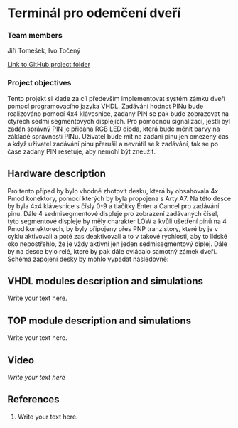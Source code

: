 # Terminál pro odemčení dveří

### Team members

Jiří Tomešek, Ivo Točený

[Link to GitHub project folder]( https://github.com/xtomes07/DE1_projekt)

### Project objectives

Tento projekt si klade za cíl především implementovat systém zámku dveří pomocí programovacího jazyka VHDL. Zadávání hodnot PINu bude realizováno pomocí 4x4 klávesnice, zadaný 
PIN se pak bude zobrazovat na čtyřech sedmi segmentových displejích. Pro pomocnou signalizaci, jestli byl zadán správný PIN je přidána RGB LED dioda, která bude měnit barvy na 
základě správnosti PINu. Uživatel bude mít na zadaní pinu jen omezený čas a když uživatel zadávání pinu přerušil a nevrátil se k zadávání, tak se po čase zadaný PIN resetuje, 
aby nemohl být zneužit.


## Hardware description

Pro tento případ by bylo vhodné zhotovit desku, která by obsahovala 4x Pmod konektory, pomocí kterých by byla propojena s Arty A7. Na této desce by byla 4x4 klávesnice s čísly 
0-9 a tlačítky Enter a Cancel pro zadávání pinu. Dále 4 sedmisegmentové displeje pro zobrazení zadávaných čísel, tyto segmentové displeje by měly charakter LOW a kvůli ušetření 
pinů na 4 Pmod konektorech, by byly připojeny přes PNP tranzistory, které by je v cyklu aktivovali a poté zas deaktivovali a to v takové rychlosti, aby to lidské oko 
nepostřehlo, že je vždy aktivní jen jeden sedmisegmentový diplej. Dále by na desce bylo relé, které by pak dále ovládalo samotný zámek dveří. Schéma zapojení desky by mohlo 
vypadat následovně:

## VHDL modules description and simulations

Write your text here.


## TOP module description and simulations

Write your text here.


## Video

*Write your text here*


## References

   1. Write your text here.

